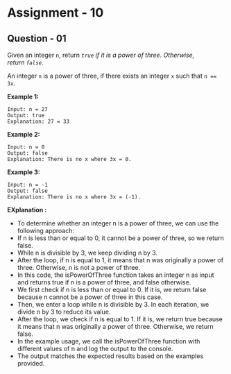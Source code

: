 # **Assignment - 10**
## **Question - 01**

Given an integer `n`, return *`true` if it is a power of three. Otherwise, return `false`*.

An integer `n` is a power of three, if there exists an integer `x` such that `n == 3x`.

**Example 1:**

```
Input: n = 27
Output: true
Explanation: 27 = 33
```

**Example 2:**

```
Input: n = 0
Output: false
Explanation: There is no x where 3x = 0.

```

**Example 3:**
```
Input: n = -1
Output: false
Explanation: There is no x where 3x = (-1).
```

**EXplanation :**
- To determine whether an integer n is a power of three, we can use the following approach:
- If n is less than or equal to 0, it cannot be a power of three, so we return false.
- While n is divisible by 3, we keep dividing n by 3.
- After the loop, if n is equal to 1, it means that n was originally a power of three. Otherwise, n is not a power of three.
- In this code, the isPowerOfThree function takes an integer n as input and returns true if n is a power of three, and false otherwise.
- We first check if n is less than or equal to 0. If it is, we return false because n cannot be a power of three in this case.
- Then, we enter a loop while n is divisible by 3. In each iteration, we divide n by 3 to reduce its value.
- After the loop, we check if n is equal to 1. If it is, we return true because it means that n was originally a power of three. Otherwise, we return false.
- In the example usage, we call the isPowerOfThree function with different values of n and log the output to the console. 
- The output matches the expected results based on the examples provided.